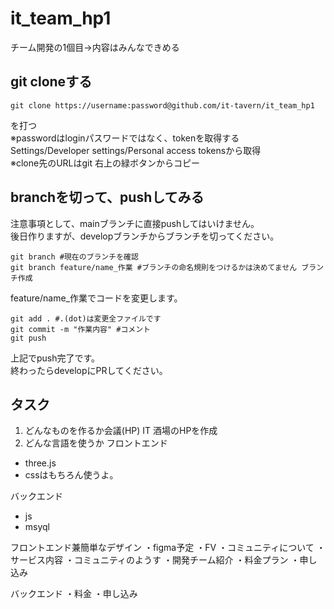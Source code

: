 # it_team_hp1
チーム開発の1個目->内容はみんなできめる
## git cloneする
```
git clone https://username:password@github.com/it-tavern/it_team_hp1
```
を打つ  
※passwordはloginパスワードではなく、tokenを取得する  
Settings/Developer settings/Personal access tokensから取得  
※clone先のURLはgit 右上の緑ボタンからコピー

## branchを切って、pushしてみる
注意事項として、mainブランチに直接pushしてはいけません。  
後日作りますが、developブランチからブランチを切ってください。
```
git branch #現在のブランチを確認
git branch feature/name_作業 #ブランチの命名規則をつけるかは決めてません ブランチ作成
```
feature/name_作業でコードを変更します。  
```
git add . #.(dot)は変更全ファイルです
git commit -m "作業内容" #コメント
git push
```
上記でpush完了です。  
終わったらdevelopにPRしてください。

## タスク
1. どんなものを作るか会議(HP)
IT 酒場のHPを作成
2. どんな言語を使うか
フロントエンド
- three.js
- cssはもちろん使うよ。

バックエンド
- js
- msyql


フロントエンド兼簡単なデザイン
・figma予定
・FV
・コミュニティについて
・サービス内容
・コミュニティのようす
・開発チーム紹介
・料金プラン
・申し込み

バックエンド
・料金
・申し込み